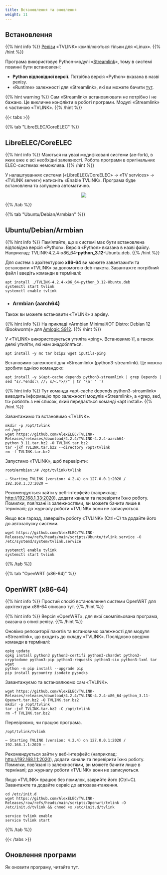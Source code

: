 ```yaml
---
title: Встановлення та оновлення
weight: 11
---
```


## Встановлення

{{% hint info %}}
<a target='_blank' href="https://github.com/AlexELEC/TVLINK-Releases/releases">Релізи</a> «TVLINK» компілюються тільки для «Linux».
{{% /hint %}}

Програма використовує Python-модулі «<a target='_blank' href="https://streamlink.github.io/">Streamlink</a>»,
тому в системі повинні бути встановлені:

+ **Python відповідної версії**. Потрібна версія «Python» вказана в назві релізу.
+ «Runtime» залежності для «Streamlink», які ви можете бачити <a target='_blank' href="https://streamlink.github.io/install.html#dependencies">тут</a>.

{{% hint warning %}}
Сам «Streamlink» встановлювати не потрібно і не бажано. Це викличне конфлікти в роботі програми.
Модулі «Streamlink» є частиною «TVLINK».
{{% /hint %}}

{{< tabs >}}

{{% tab "LibreELEC/CoreELEC" %}}

## LibreELEC/CoreELEC

{{% hint info %}}
Маються на увазі модифіковані системи (ae-fork), в яких вже є всі необхідні залежності.
Робота програми в оригінальних ELEC-системах неможлива.
{{% /hint %}}

У налаштуваннях системи («LibreELEC/CoreELEC» -> «TV services» -> «TVLINK server») натисніть «Enable TVLINK».
Програма буде встановлена та запущена автоматично.

<p align="center">
  <img src="/tvlink/install/install-libre.png" />
</p>

{{% /tab %}}

{{% tab "Ubuntu/Debian/Armbian" %}}

## Ubuntu/Debian/Armbian

{{% hint info %}}
Пам’ятайте, що в системі має бути встановлена відповідна версія «Python». Версія «Python» вказана в назві файлу.
Наприклад: TVLINK-4.2.4-x86_64-**python_3.12**-Ubuntu.deb.
{{% /hint %}}

Для систем з архітектурою **x86-64** ви можете завантажити та встановити «TVLINK» за допомогою deb-пакета.
Завантажте потрібний файл і введіть команди в терміналі:

    apt install ./TVLINK-4.2.4-x86_64-python_3.12-Ubuntu.deb
    systemctl start tvlink
    systemctl enable tvlink

+ ### Armbian (aarch64)

Також ви можете встановити «TVLINK» з архіву.

{{% hint info %}}
На прикладі «Armbian Minimal/IOT Distro: Debian 12 (Bookworm)» для <a target='_blank' href="https://www.armbian.com/amlogic-s9xx-tv-box/">Amlogic S912</a>.
{{% /hint %}}

У «TVLINK» використовується утиліта «ping». Встановимо її, а також деякі утиліти, які нам знадобляться.

    apt install -y mc tar bzip2 wget iputils-ping

Встановимо залежності для «Streamlink» (python3-streamlink). Це можна зробити однією командою:

    apt install -y $(apt-cache depends python3-streamlink | grep Depends | sed "s/.*ends:\ //; s/<.*>//" | tr '\n' ' ')

{{% hint info %}}
Тут команда «apt-cache depends python3-streamlink» виводить інформацію про залежності модулів «Streamlink»,
а «grep, sed, tr» роблять з неї список, який передається команді «apt install».
{{% /hint %}}

Завантажимо та встановимо «TVLINK».

    mkdir -p /opt/tvlink
    cd /opt
    wget https://github.com/AlexELEC/TVLINK-Releases/releases/download/4.2.4/TVLINK-4.2.4-aarch64-python_3.11.tar.bz2 -O TVLINK.tar.bz2
    tar -jxf TVLINK.tar.bz2 --directory /opt/tvlink
    rm -f TVLINK.tar.bz2

Запустимо «TVLINK», щоб перевірити:

    root@armbian:/# /opt/tvlink/tvlink

    — Starting TVLINK (version: 4.2.4) on 127.0.0.1:2020 / 192.168.1.33:2020 —

Рекомендується зайти у веб-інтерфейс (наприклад: http://192.168.1.33:2020), додати канали та перевірити їхню роботу.
Помилки, пов’язані із залежностями, ви можете бачити лише в терміналі; до журналу роботи «TVLINK» вони не записуються.

Якщо все гаразд, завершіть роботу «TVLINK» (Ctrl+C) та додайте його до автозапуску системи.

    wget https://github.com/AlexELEC/TVLINK-Releases/raw/refs/heads/main/scripts/Ubuntu/tvlink.service -O /etc/systemd/system/tvlink.service
    
    systemctl enable tvlink
    systemctl start tvlink

{{% /tab %}}

{{% tab "OpenWRT (х86-64)" %}}

## OpenWRT (х86-64)

{{% hint info %}}
Простий спосіб встановлення системи OpenWRT для архітектури х86-64 описано тут.
{{% /hint %}}

{{% hint info %}}
Версія «OpenWRT», для якої скомпільована програма, вказана в описі релізу.
{{% /hint %}}

Оновімо репозиторії пакетів та встановимо залежності для модуля «Streamlink», що входить до складу «TVLINK».
Послідовно введімо команди в терміналі:

    opkg update
    opkg install python3 python3-certifi python3-chardet python3-cryptodome python3-pip python3-requests python3-six python3-lxml tar wget
    python -m pip install --upgrade pip
    pip install pycountry isodate pysocks

Завантажуємо та встановлюємо сам «TVLINK».

    wget https://github.com/AlexELEC/TVLINK-Releases/releases/download/4.2.4/TVLINK-4.2.4-x86_64-python_3.11-Openwrt.tar.bz2 -O TVLINK.tar.bz2
    mkdir -p /opt/tvlink
    tar -jxf TVLINK.tar.bz2 -C /opt/tvlink
    rm -f TVLINK.tar.bz2

Перевіряємо, чи працює програма.

    /opt/tvlink/tvlink

    — Starting TVLINK (version: 4.2.4) on 127.0.0.1:2020 / 192.168.1.1:2020 —

Рекомендується зайти у веб-інтерфейс (наприклад: http://192.168.1.1:2020), додати канали та перевірити їхню роботу.
Помилки, пов’язані із залежностями, ви можете бачити лише в терміналі; до журналу роботи «TVLINK» вони не записуються.

Якщо «TVLINK» працює без помилок, закрийте його (Ctrl+C). Завантажте та додайте сервіс до автозавантаження.

    cd /etc/init.d
    wget https://github.com/AlexELEC/TVLINK-Releases/raw/refs/heads/main/scripts/Openwrt/tvlink -O /etc/init.d/tvlink && chmod +x /etc/init.d/tvlink
    
    service tvlink enable
    service tvlink start

{{% /tab %}}

{{< /tabs >}}

## Оновлення програми

Як оновити програму, читайте тут.
